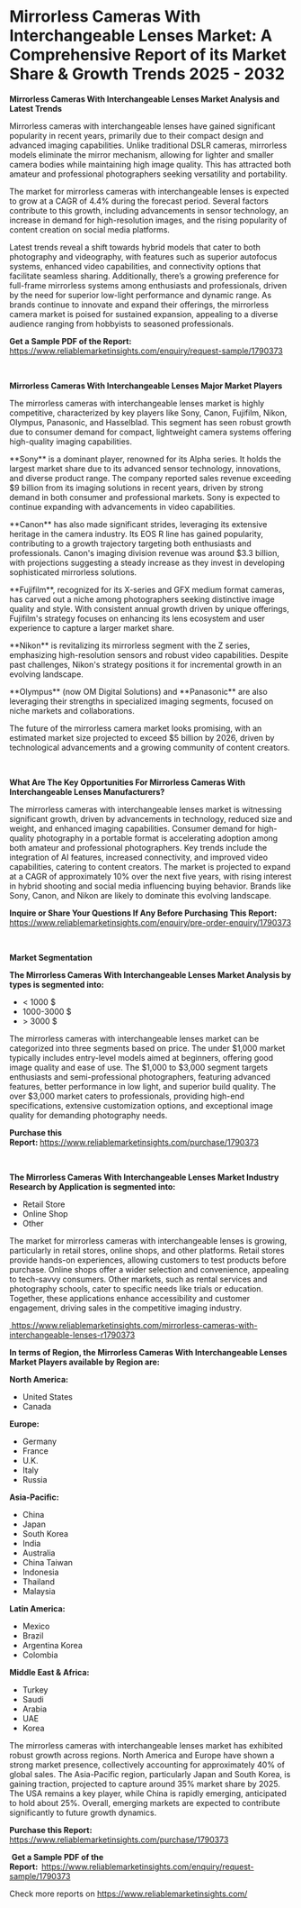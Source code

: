 <p><h1>Mirrorless Cameras With Interchangeable Lenses Market: A Comprehensive Report of its Market Share & Growth Trends 2025 - 2032</h1></p><p><strong>Mirrorless Cameras With Interchangeable Lenses Market Analysis and Latest Trends</strong></p>
<p><p>Mirrorless cameras with interchangeable lenses have gained significant popularity in recent years, primarily due to their compact design and advanced imaging capabilities. Unlike traditional DSLR cameras, mirrorless models eliminate the mirror mechanism, allowing for lighter and smaller camera bodies while maintaining high image quality. This has attracted both amateur and professional photographers seeking versatility and portability.</p><p>The market for mirrorless cameras with interchangeable lenses is expected to grow at a CAGR of 4.4% during the forecast period. Several factors contribute to this growth, including advancements in sensor technology, an increase in demand for high-resolution images, and the rising popularity of content creation on social media platforms. </p><p>Latest trends reveal a shift towards hybrid models that cater to both photography and videography, with features such as superior autofocus systems, enhanced video capabilities, and connectivity options that facilitate seamless sharing. Additionally, there’s a growing preference for full-frame mirrorless systems among enthusiasts and professionals, driven by the need for superior low-light performance and dynamic range. As brands continue to innovate and expand their offerings, the mirrorless camera market is poised for sustained expansion, appealing to a diverse audience ranging from hobbyists to seasoned professionals.</p></p>
<p><strong>Get a Sample PDF of the Report:&nbsp;</strong> <a href="https://www.reliablemarketinsights.com/enquiry/request-sample/1790373?utm_campaign=1994&utm_medium=2&utm_source=Github&utm_content=ia&utm_term=07022025&utm_id=mirrorless-cameras-with-interchangeable-lenses">https://www.reliablemarketinsights.com/enquiry/request-sample/1790373</a></p>
<p>&nbsp;</p>
<p><strong>Mirrorless Cameras With Interchangeable Lenses Major Market Players</strong></p>
<p><p>The mirrorless cameras with interchangeable lenses market is highly competitive, characterized by key players like Sony, Canon, Fujifilm, Nikon, Olympus, Panasonic, and Hasselblad. This segment has seen robust growth due to consumer demand for compact, lightweight camera systems offering high-quality imaging capabilities.</p><p>**Sony** is a dominant player, renowned for its Alpha series. It holds the largest market share due to its advanced sensor technology, innovations, and diverse product range. The company reported sales revenue exceeding $9 billion from its imaging solutions in recent years, driven by strong demand in both consumer and professional markets. Sony is expected to continue expanding with advancements in video capabilities.</p><p>**Canon** has also made significant strides, leveraging its extensive heritage in the camera industry. Its EOS R line has gained popularity, contributing to a growth trajectory targeting both enthusiasts and professionals. Canon's imaging division revenue was around $3.3 billion, with projections suggesting a steady increase as they invest in developing sophisticated mirrorless solutions.</p><p>**Fujifilm**, recognized for its X-series and GFX medium format cameras, has carved out a niche among photographers seeking distinctive image quality and style. With consistent annual growth driven by unique offerings, Fujifilm's strategy focuses on enhancing its lens ecosystem and user experience to capture a larger market share.</p><p>**Nikon** is revitalizing its mirrorless segment with the Z series, emphasizing high-resolution sensors and robust video capabilities. Despite past challenges, Nikon's strategy positions it for incremental growth in an evolving landscape.</p><p>**Olympus** (now OM Digital Solutions) and **Panasonic** are also leveraging their strengths in specialized imaging segments, focused on niche markets and collaborations.</p><p>The future of the mirrorless camera market looks promising, with an estimated market size projected to exceed $5 billion by 2026, driven by technological advancements and a growing community of content creators.</p></p>
<p>&nbsp;</p>
<p><strong>What Are The Key Opportunities For Mirrorless Cameras With Interchangeable Lenses Manufacturers?</strong></p>
<p><p>The mirrorless cameras with interchangeable lenses market is witnessing significant growth, driven by advancements in technology, reduced size and weight, and enhanced imaging capabilities. Consumer demand for high-quality photography in a portable format is accelerating adoption among both amateur and professional photographers. Key trends include the integration of AI features, increased connectivity, and improved video capabilities, catering to content creators. The market is projected to expand at a CAGR of approximately 10% over the next five years, with rising interest in hybrid shooting and social media influencing buying behavior. Brands like Sony, Canon, and Nikon are likely to dominate this evolving landscape.</p></p>
<p><strong>Inquire or Share Your Questions If Any Before Purchasing This Report:</strong> <a href="https://www.reliablemarketinsights.com/enquiry/pre-order-enquiry/1790373?utm_campaign=1994&utm_medium=2&utm_source=Github&utm_content=ia&utm_term=07022025&utm_id=mirrorless-cameras-with-interchangeable-lenses">https://www.reliablemarketinsights.com/enquiry/pre-order-enquiry/1790373</a></p>
<p>&nbsp;</p>
<p><strong>Market Segmentation</strong></p>
<p><strong>The Mirrorless Cameras With Interchangeable Lenses Market Analysis by types is segmented into:</strong></p>
<p><ul><li>< 1000 $</li><li>1000-3000 $</li><li>> 3000 $</li></ul></p>
<p><p>The mirrorless cameras with interchangeable lenses market can be categorized into three segments based on price. The under $1,000 market typically includes entry-level models aimed at beginners, offering good image quality and ease of use. The $1,000 to $3,000 segment targets enthusiasts and semi-professional photographers, featuring advanced features, better performance in low light, and superior build quality. The over $3,000 market caters to professionals, providing high-end specifications, extensive customization options, and exceptional image quality for demanding photography needs.</p></p>
<p><strong>Purchase this Report:&nbsp;</strong><a href="https://www.reliablemarketinsights.com/purchase/1790373?utm_campaign=1994&utm_medium=2&utm_source=Github&utm_content=ia&utm_term=07022025&utm_id=mirrorless-cameras-with-interchangeable-lenses">https://www.reliablemarketinsights.com/purchase/1790373</a></p>
<p>&nbsp;</p>
<p><strong>The Mirrorless Cameras With Interchangeable Lenses Market Industry Research by Application is segmented into:</strong></p>
<p><ul><li>Retail Store</li><li>Online Shop</li><li>Other</li></ul></p>
<p><p>The market for mirrorless cameras with interchangeable lenses is growing, particularly in retail stores, online shops, and other platforms. Retail stores provide hands-on experiences, allowing customers to test products before purchase. Online shops offer a wider selection and convenience, appealing to tech-savvy consumers. Other markets, such as rental services and photography schools, cater to specific needs like trials or education. Together, these applications enhance accessibility and customer engagement, driving sales in the competitive imaging industry.</p></p>
<p><a href="https://www.reliablemarketinsights.com/mirrorless-cameras-with-interchangeable-lenses-r1790373?utm_campaign=1994&utm_medium=2&utm_source=Github&utm_content=ia&utm_term=07022025&utm_id=mirrorless-cameras-with-interchangeable-lenses">&nbsp;https://www.reliablemarketinsights.com/mirrorless-cameras-with-interchangeable-lenses-r1790373</a></p>
<p><strong>In terms of Region, the Mirrorless Cameras With Interchangeable Lenses Market Players available by Region are:</strong></p>
<p>
    <p> <strong> North America: </strong>
        <ul>
            <li>United States</li>
            <li>Canada</li>
        </ul>
        </p> 
    <p> <strong> Europe: </strong>
        <ul>
            <li>Germany</li>
            <li>France</li>
            <li>U.K.</li>
            <li>Italy</li>
            <li>Russia</li>
        </ul>
        </p> 
    <p> <strong> Asia-Pacific: </strong>
        <ul>
            <li>China</li>
            <li>Japan</li>
            <li>South Korea</li>
            <li>India</li>
            <li>Australia</li>
            <li>China Taiwan</li>
            <li>Indonesia</li>
            <li>Thailand</li>
            <li>Malaysia</li>
        </ul>
        </p> 
    <p> <strong> Latin America: </strong>
        <ul>
            <li>Mexico</li>
            <li>Brazil</li>
            <li>Argentina Korea</li>
            <li>Colombia</li>
        </ul>
        </p> 
    <p> <strong> Middle East & Africa: </strong>
        <ul>
            <li>Turkey</li>
            <li>Saudi</li>
            <li>Arabia</li>
            <li>UAE</li>
            <li>Korea</li>
        </ul>
    </p>
    </p>
<p><p>The mirrorless cameras with interchangeable lenses market has exhibited robust growth across regions. North America and Europe have shown a strong market presence, collectively accounting for approximately 40% of global sales. The Asia-Pacific region, particularly Japan and South Korea, is gaining traction, projected to capture around 35% market share by 2025. The USA remains a key player, while China is rapidly emerging, anticipated to hold about 25%. Overall, emerging markets are expected to contribute significantly to future growth dynamics.</p></p>
<p><strong>Purchase this Report: </strong><a href="https://www.reliablemarketinsights.com/purchase/1790373?utm_campaign=1994&utm_medium=2&utm_source=Github&utm_content=ia&utm_term=07022025&utm_id=mirrorless-cameras-with-interchangeable-lenses">https://www.reliablemarketinsights.com/purchase/1790373</a></p>
<p>&nbsp;<strong>Get a Sample PDF of the Report:&nbsp;&nbsp;</strong><a href="https://www.reliablemarketinsights.com/enquiry/request-sample/1790373?utm_campaign=1994&utm_medium=2&utm_source=Github&utm_content=ia&utm_term=07022025&utm_id=mirrorless-cameras-with-interchangeable-lenses">https://www.reliablemarketinsights.com/enquiry/request-sample/1790373</a></p>
<p><strong></strong></p>
<p>Check more reports on <a href="https://www.reliablemarketinsights.com/?utm_campaign=1994&utm_medium=2&utm_source=Github&utm_content=ia&utm_term=07022025&utm_id=mirrorless-cameras-with-interchangeable-lenses">https://www.reliablemarketinsights.com/</a></p>